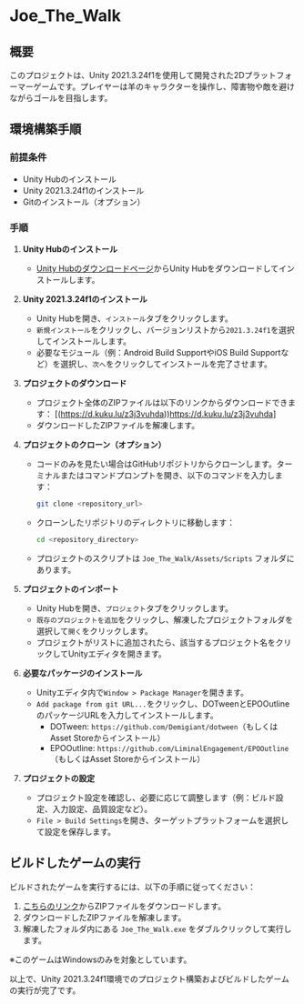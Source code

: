 # Joe_The_Walk

## 概要
このプロジェクトは、Unity 2021.3.24f1を使用して開発された2Dプラットフォーマーゲームです。プレイヤーは羊のキャラクターを操作し、障害物や敵を避けながらゴールを目指します。

## 環境構築手順

### 前提条件
- Unity Hubのインストール
- Unity 2021.3.24f1のインストール
- Gitのインストール（オプション）

### 手順

1. **Unity Hubのインストール**
   - [Unity Hubのダウンロードページ](https://unity3d.com/get-unity/download)からUnity Hubをダウンロードしてインストールします。

2. **Unity 2021.3.24f1のインストール**
   - Unity Hubを開き、`インストール`タブをクリックします。
   - `新規インストール`をクリックし、バージョンリストから`2021.3.24f1`を選択してインストールします。
   - 必要なモジュール（例：Android Build SupportやiOS Build Supportなど）を選択し、`次へ`をクリックしてインストールを完了させます。

3. **プロジェクトのダウンロード**
   - プロジェクト全体のZIPファイルは以下のリンクからダウンロードできます：
     [(https://d.kuku.lu/z3j3vuhda))https://d.kuku.lu/z3j3vuhda]
   - ダウンロードしたZIPファイルを解凍します。

4. **プロジェクトのクローン（オプション）**
   - コードのみを見たい場合はGitHubリポジトリからクローンします。ターミナルまたはコマンドプロンプトを開き、以下のコマンドを入力します：
     ```bash
     git clone <repository_url>
     ```
   - クローンしたリポジトリのディレクトリに移動します：
     ```bash
     cd <repository_directory>
     ```
   - プロジェクトのスクリプトは `Joe_The_Walk/Assets/Scripts` フォルダにあります。

5. **プロジェクトのインポート**
   - Unity Hubを開き、`プロジェクト`タブをクリックします。
   - `既存のプロジェクトを追加`をクリックし、解凍したプロジェクトフォルダを選択して`開く`をクリックします。
   - プロジェクトがリストに追加されたら、該当するプロジェクト名をクリックしてUnityエディタを開きます。

6. **必要なパッケージのインストール**
   - Unityエディタ内で`Window > Package Manager`を開きます。
   - `Add package from git URL...`をクリックし、DOTweenとEPOOutlineのパッケージURLを入力してインストールします。
     - DOTween: `https://github.com/Demigiant/dotween`（もしくはAsset Storeからインストール）
     - EPOOutline: `https://github.com/LiminalEngagement/EPOOutline`（もしくはAsset Storeからインストール）

7. **プロジェクトの設定**
   - プロジェクト設定を確認し、必要に応じて調整します（例：ビルド設定、入力設定、品質設定など）。
   - `File > Build Settings`を開き、ターゲットプラットフォームを選択して設定を保存します。

## ビルドしたゲームの実行

ビルドされたゲームを実行するには、以下の手順に従ってください：

1. [こちらのリンク](https://d.kuku.lu/zy3zfd34x)からZIPファイルをダウンロードします。
2. ダウンロードしたZIPファイルを解凍します。
3. 解凍したフォルダ内にある `Joe_The_Walk.exe` をダブルクリックして実行します。

※このゲームはWindowsのみを対象としています。

以上で、Unity 2021.3.24f1環境でのプロジェクト構築およびビルドしたゲームの実行が完了です。
